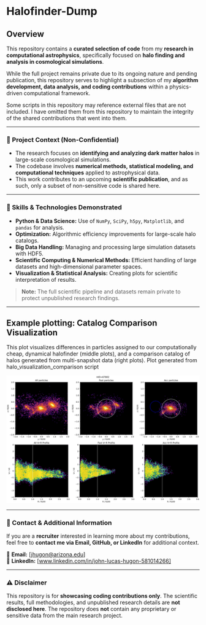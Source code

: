 # **Halofinder-Dump**  

## **Overview**  
This repository contains a **curated selection of code** from my **research in computational astrophysics**, specifically focused on **halo finding and analysis in cosmological simulations**.  

While the full project remains private due to its ongoing nature and pending publication, this repository serves to highlight a subsection of my **algorithm development, data analysis, and coding contributions** within a physics-driven computational framework.  

Some scripts in this repository may reference external files that are not included. I have omitted them from this repository to maintain the integrity of the shared contributions that went into them.

---

### **🔹 Project Context (Non-Confidential)**  
- The research focuses on **identifying and analyzing dark matter halos** in large-scale cosmological simulations.  
- The codebase involves **numerical methods, statistical modeling, and computational techniques** applied to astrophysical data.  
- This work contributes to an upcoming **scientific publication**, and as such, only a subset of non-sensitive code is shared here.

---

### **🔹 Skills & Technologies Demonstrated**  
- **Python & Data Science:** Use of `NumPy`, `SciPy`, `h5py`, `Matplotlib`, and `pandas` for analysis. 
- **Optimization:** Algorithmic efficiency improvements for large-scale halo catalogs.  
- **Big Data Handling:** Managing and processing large simulation datasets with HDF5.
- **Scientific Computing & Numerical Methods:** Efficient handling of large datasets and high-dimensional parameter spaces.  
- **Visualization & Statistical Analysis:** Creating plots for scientific interpretation of results.  

> **Note:** The full scientific pipeline and datasets remain private to protect unpublished research findings.

---

## Example plotting: Catalog Comparison Visualization
This plot visualizes differences in particles assigned to our computationally cheap, dynamical halofinder (middle plots), and a comparison catalog of halos generated from multi-snapshot data (right plots). Plot generated from halo_visualization_comparison script

![Outlier Visualization](halofinder_plots/fast_finder_versus_rafa_finder_comparison.png)

---

### **🔹 Contact & Additional Information**  
If you are a **recruiter** interested in learning more about my contributions, feel free to **contact me via Email, GitHub, or LinkedIn** for additional context.  

📧 **Email:** [jhugon@arizona.edu]  
🔗 **LinkedIn:** [www.linkedin.com/in/john-lucas-hugon-581014266]  

---

### **⚠️ Disclaimer**  
This repository is for **showcasing coding contributions only**. The scientific results, full methodologies, and unpublished research details are **not disclosed here**. The repository does **not** contain any proprietary or sensitive data from the main research project.
